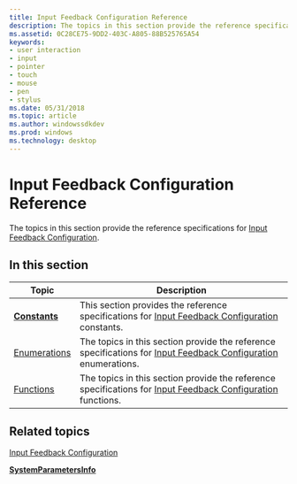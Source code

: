 ```yaml
---
title: Input Feedback Configuration Reference
description: The topics in this section provide the reference specifications for Input Feedback Configuration.
ms.assetid: 0C28CE75-9DD2-403C-A805-88B525765A54
keywords:
- user interaction
- input
- pointer
- touch
- mouse
- pen
- stylus
ms.date: 05/31/2018
ms.topic: article
ms.author: windowssdkdev
ms.prod: windows
ms.technology: desktop
---
```


# Input Feedback Configuration Reference

The topics in this section provide the reference specifications for [Input Feedback Configuration](input-feedback-configuration-portal.md).

## In this section



| Topic                                       | Description                                                                                                                                                          |
|---------------------------------------------|----------------------------------------------------------------------------------------------------------------------------------------------------------------------|
| [**Constants**](constants.md)<br/>   | This section provides the reference specifications for [Input Feedback Configuration](input-feedback-configuration-portal.md) constants.<br/>                 |
| [Enumerations](enumerations.md)<br/> | The topics in this section provide the reference specifications for [Input Feedback Configuration](input-feedback-configuration-portal.md) enumerations.<br/> |
| [Functions](functions.md)<br/>       | The topics in this section provide the reference specifications for [Input Feedback Configuration](input-feedback-configuration-portal.md) functions.<br/>    |



 

## Related topics

<dl> <dt>

[Input Feedback Configuration](input-feedback-configuration-portal.md)
</dt> <dt>

[**SystemParametersInfo**](https://msdn.microsoft.com/library/windows/desktop/ms724947)
</dt> </dl>

 

 





